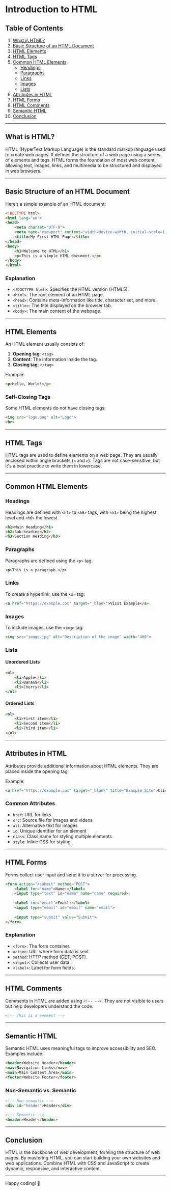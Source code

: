 # Introduction to HTML

## Table of Contents
1. [What is HTML?](#what-is-html)
2. [Basic Structure of an HTML Document](#basic-structure-of-an-html-document)
3. [HTML Elements](#html-elements)
4. [HTML Tags](#html-tags)
5. [Common HTML Elements](#common-html-elements)
   - [Headings](#headings)
   - [Paragraphs](#paragraphs)
   - [Links](#links)
   - [Images](#images)
   - [Lists](#lists)
6. [Attributes in HTML](#attributes-in-html)
7. [HTML Forms](#html-forms)
8. [HTML Comments](#html-comments)
9. [Semantic HTML](#semantic-html)
10. [Conclusion](#conclusion)

---

## What is HTML?
HTML (HyperText Markup Language) is the standard markup language used to create web pages. It defines the structure of a web page using a series of elements and tags. HTML forms the foundation of most web content, allowing text, images, links, and multimedia to be structured and displayed in web browsers.

---

## Basic Structure of an HTML Document
Here’s a simple example of an HTML document:

```html
<!DOCTYPE html>
<html lang="en">
<head>
    <meta charset="UTF-8">
    <meta name="viewport" content="width=device-width, initial-scale=1.0">
    <title>My First HTML Page</title>
</head>
<body>
    <h1>Welcome to HTML</h1>
    <p>This is a simple HTML document.</p>
</body>
</html>
```

### Explanation
- `<!DOCTYPE html>`: Specifies the HTML version (HTML5).
- `<html>`: The root element of an HTML page.
- `<head>`: Contains meta-information like title, character set, and more.
- `<title>`: The title displayed on the browser tab.
- `<body>`: The main content of the webpage.

---

## HTML Elements
An HTML element usually consists of:
1. **Opening tag**: `<tag>`
2. **Content**: The information inside the tag.
3. **Closing tag**: `</tag>`

Example:
```html
<p>Hello, World!</p>
```

### Self-Closing Tags
Some HTML elements do not have closing tags:
```html
<img src="logo.png" alt="Logo">
<br>
```

---

## HTML Tags
HTML tags are used to define elements on a web page. They are usually enclosed within angle brackets (`<` and `>`). Tags are not case-sensitive, but it's a best practice to write them in lowercase.

---

## Common HTML Elements

### Headings
Headings are defined with `<h1>` to `<h6>` tags, with `<h1>` being the highest level and `<h6>` the lowest.

```html
<h1>Main Heading</h1>
<h2>Sub-heading</h2>
<h3>Section Heading</h3>
```

### Paragraphs
Paragraphs are defined using the `<p>` tag.

```html
<p>This is a paragraph.</p>
```

### Links
To create a hyperlink, use the `<a>` tag:

```html
<a href="https://example.com" target="_blank">Visit Example</a>
```

### Images
To include images, use the `<img>` tag:

```html
<img src="image.jpg" alt="Description of the image" width="400">
```

### Lists
#### Unordered Lists
```html
<ul>
    <li>Apple</li>
    <li>Banana</li>
    <li>Cherry</li>
</ul>
```

#### Ordered Lists
```html
<ol>
    <li>First item</li>
    <li>Second item</li>
    <li>Third item</li>
</ol>
```

---

## Attributes in HTML
Attributes provide additional information about HTML elements. They are placed inside the opening tag.

Example:
```html
<a href="https://example.com" target="_blank" title="Example Site">Click Here</a>
```

### Common Attributes
- `href`: URL for links
- `src`: Source file for images and videos
- `alt`: Alternative text for images
- `id`: Unique identifier for an element
- `class`: Class name for styling multiple elements
- `style`: Inline CSS for styling

---

## HTML Forms
Forms collect user input and send it to a server for processing.

```html
<form action="/submit" method="POST">
    <label for="name">Name:</label>
    <input type="text" id="name" name="name" required>
    
    <label for="email">Email:</label>
    <input type="email" id="email" name="email">
    
    <input type="submit" value="Submit">
</form>
```

### Explanation
- `<form>`: The form container.
- `action`: URL where form data is sent.
- `method`: HTTP method (GET, POST).
- `<input>`: Collects user data.
- `<label>`: Label for form fields.

---

## HTML Comments
Comments in HTML are added using `<!-- -->`. They are not visible to users but help developers understand the code.

```html
<!-- This is a comment -->
```

---

## Semantic HTML
Semantic HTML uses meaningful tags to improve accessibility and SEO. Examples include:

```html
<header>Website Header</header>
<nav>Navigation Links</nav>
<main>Main Content Area</main>
<footer>Website Footer</footer>
```

### Non-Semantic vs. Semantic
```html
<!-- Non-semantic -->
<div id="header">Header</div>

<!-- Semantic -->
<header>Header</header>
```

---

## Conclusion
HTML is the backbone of web development, forming the structure of web pages. By mastering HTML, you can start building your own websites and web applications. Combine HTML with CSS and JavaScript to create dynamic, responsive, and interactive content.

---

Happy coding! 🚀

